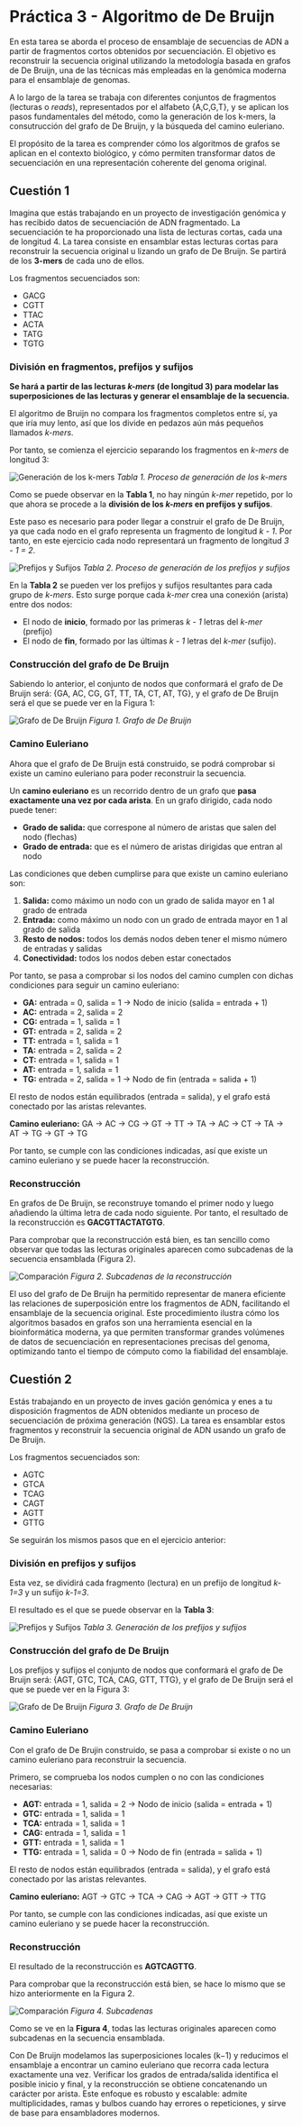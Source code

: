# Práctica 3 - Algoritmo de De Bruijn

En esta tarea se aborda el proceso de ensamblaje de secuencias de ADN a partir de fragmentos cortos obtenidos por secuenciación.
El objetivo es reconstruir la secuencia original utilizando la metodología basada en grafos de De Bruijn, una de las 
técnicas más empleadas en la genómica moderna para el ensamblaje de genomas.

A lo largo de la tarea se trabaja con diferentes conjuntos de fragmentos (lecturas o _reads_), representados por el alfabeto 
{A,C,G,T}, y se aplican los pasos fundamentales del método, como la generación de los k-mers, la consutrucción del grafo de
De Bruijn, y la búsqueda del camino euleriano.

El propósito de la tarea es comprender cómo los algoritmos de grafos se aplican en el contexto biológico, y cómo permiten 
transformar datos de secuenciación en una representación coherente del genoma original.

## Cuestión 1

Imagina que estás trabajando en un proyecto de investigación genómica y has recibido datos de secuenciación de ADN fragmentado.
La secuenciación te ha proporcionado una lista de lecturas cortas, cada una de longitud 4. La tarea consiste en ensamblar 
estas lecturas cortas para reconstruir la secuencia original u lizando un grafo de De Bruijn. Se partirá de los **3-mers**
de cada uno de ellos.

Los fragmentos secuenciados son:

- GACG
- CGTT
- TTAC
- ACTA
- TATG
- TGTG

### División en fragmentos, prefijos y sufijos 

**Se hará a partir de las lecturas _k-mers_ (de longitud 3) para modelar las superposiciones de las lecturas y generar el 
ensamblaje de la secuencia.**

El algoritmo de Bruijn no compara los fragmentos completos entre sí, ya que iría muy lento, así que los divide en pedazos
aún más pequeños llamados _k-mers_.

Por tanto, se comienza el ejercicio separando los fragmentos en _k-mers_ de longitud 3:

![Generación de los k-mers](images/tabla1.png)
*Tabla 1. Proceso de generación de los k-mers*

Como se puede observar en la **Tabla 1**, no hay ningún _k-mer_ repetido, por lo que ahora se procede a la **división de los _k-mers_
 en prefijos y sufijos**. 

Este paso es necesario para poder llegar a construir el grafo de De Bruijn, ya que cada nodo en el grafo representa un
fragmento de longitud _k - 1_. Por tanto, en este ejercicio cada nodo representará un fragmento de longitud _3 - 1 = 2_.

![Prefijos y Sufijos](images/tabla2.png)
*Tabla 2. Proceso de generación de los prefijos y sufijos*

En la **Tabla 2** se pueden ver los prefijos y sufijos resultantes para cada grupo de _k-mers_. Esto surge porque cada _k-mer_
crea una conexión (arista) entre dos nodos:

- El nodo de **inicio**, formado por las primeras _k - 1_ letras del _k-mer_ (prefijo)
- El nodo de **fin**, formado por las últimas _k - 1_ letras del _k-mer_ (sufijo).

### Construcción del grafo de De Bruijn

Sabiendo lo anterior, el conjunto de nodos que conformará el grafo de De Bruijn será: {GA, AC, CG, GT, TT, TA, CT, AT, TG}, y el grafo
de De Bruijn será el que se puede ver en la Figura 1:

![Grafo de De Bruijn](images/grafo1.png)
*Figura 1. Grafo de De Bruijn*

### Camino Euleriano

Ahora que el grafo de De Bruijn está construido, se podrá comprobar si existe un camino euleriano para poder reconstruir 
la secuencia.

Un **camino euleriano** es un recorrido dentro de un grafo que **pasa exactamente una vez por cada arista**. En un grafo 
dirigido, cada nodo puede tener:

- **Grado de salida:** que correspone al número de aristas que salen del nodo (flechas)
- **Grado de entrada:** que es el número de aristas dirigidas que entran al nodo

Las condiciones que deben cumplirse para que existe un camino euleriano son:

1. **Salida:** como máximo un nodo con un grado de salida mayor en 1 al grado de entrada
2. **Entrada:** como máximo un nodo con un grado de entrada mayor en 1 al grado de salida
3. **Resto de nodos:** todos los demás nodos deben tener el mismo número de entradas y salidas
4. **Conectividad:** todos los nodos deben estar conectados

Por tanto, se pasa a comprobar si los nodos del camino cumplen con dichas condiciones para seguir un camino euleriano:

- **GA:** entrada = 0, salida = 1 → Nodo de inicio (salida = entrada + 1)
- **AC:** entrada = 2, salida = 2
- **CG:** entrada = 1, salida = 1
- **GT:** entrada = 2, salida = 2
- **TT:** entrada = 1, salida = 1
- **TA:** entrada = 2, salida = 2
- **CT:** entrada = 1, salida = 1
- **AT:** entrada = 1, salida = 1
- **TG:** entrada = 2, salida = 1 → Nodo de fin (entrada = salida + 1)

El resto de nodos están equilibrados (entrada = salida), y el grafo está conectado por las aristas relevantes.

**Camino euleriano:** GA → AC → CG → GT → TT → TA → AC → CT → TA → AT → TG → GT → TG

Por tanto, se cumple con las condiciones indicadas, así que existe un camino euleriano y se puede hacer la reconstrucción.

### Reconstrucción

En grafos de De Bruijn, se reconstruye tomando el primer nodo y luego añadiendo la última letra de cada nodo siguiente. Por 
tanto, el resultado de la reconstrucción es **GACGTTACTATGTG**.

Para comprobar que la reconstrucción está bien, es tan sencillo como observar que todas las lecturas originales aparecen
como subcadenas de la secuencia ensamblada (Figura 2).

![Comparación](images/comparacion_lecturas_reconstruccion_1.png)
*Figura 2. Subcadenas de la reconstrucción*

El uso del grafo de De Bruijn ha permitido representar de manera eficiente las relaciones de superposición entre los 
fragmentos de ADN, facilitando el ensamblaje de la secuencia original. Este procedimiento ilustra cómo los algoritmos 
basados en grafos son una herramienta esencial en la bioinformática moderna, ya que permiten transformar grandes 
volúmenes de datos de secuenciación en representaciones precisas del genoma, optimizando tanto el tiempo de cómputo como
la fiabilidad del ensamblaje.

## Cuestión 2

Estás trabajando en un proyecto de inves gación genómica y enes a tu disposición fragmentos de ADN obtenidos mediante un
proceso de secuenciación de próxima generación (NGS). La tarea es ensamblar estos fragmentos y reconstruir la secuencia 
original de ADN usando un grafo de De Bruijn.

Los fragmentos secuenciados son:

- AGTC
- GTCA
- TCAG
- CAGT
- AGTT
- GTTG

Se seguirán los mismos pasos que en el ejercicio anterior:

### División en prefijos y sufijos 

Esta vez, se dividirá cada fragmento (lectura) en un prefijo de longitud _k-1=3_ y un sufijo _k-1=3_. 

El resultado es el que se puede observar en la **Tabla 3**:

![Prefijos y Sufijos](images/tabla3.png)
*Tabla 3. Generación de los prefijos y sufijos*

### Construcción del grafo de De Bruijn

Los prefijos y sufijos el conjunto de nodos que conformará el grafo de De Bruijn será: {AGT, GTC, TCA, CAG, GTT, TTG},
y el grafo de De Bruijn será el que se puede ver en la Figura 3:

![Grafo de De Bruijn](images/grafo2.png)
*Figura 3. Grafo de De Bruijn*

### Camino Euleriano

Con el grafo de De Brujin construido, se pasa a comprobar si existe o no un camino euleriano para reconstruir la secuencia.

Primero, se comprueba los nodos cumplen o no con las condiciones necesarias:

- **AGT:** entrada = 1, salida = 2 → Nodo de inicio (salida = entrada + 1)
- **GTC:** entrada = 1, salida = 1 
- **TCA:** entrada = 1, salida = 1
- **CAG:** entrada = 1, salida = 1
- **GTT:** entrada = 1, salida = 1
- **TTG:** entrada = 1, salida = 0 → Nodo de fin (entrada = salida + 1)

El resto de nodos están equilibrados (entrada = salida), y el grafo está conectado por las aristas relevantes.

**Camino euleriano:** AGT → GTC → TCA → CAG → AGT → GTT → TTG

Por tanto, se cumple con las condiciones indicadas, así que existe un camino euleriano y se puede hacer la reconstrucción.

### Reconstrucción

El resultado de la reconstrucción es **AGTCAGTTG**.

Para comprobar que la reconstrucción está bien, se hace lo mismo que se hizo anteriormente en la Figura 2.

![Comparación](images/comparacion2.png)
*Figura 4. Subcadenas*

Como se ve en la **Figura 4**, todas las lecturas originales aparecen como subcadenas en la secuencia ensamblada.

Con De Bruijn modelamos las superposiciones locales (k−1) y reducimos el ensamblaje a encontrar un camino euleriano que
recorra cada lectura exactamente una vez. Verificar los grados de entrada/salida identifica el posible inicio y final,
y la reconstrucción se obtiene concatenando un carácter por arista. Este enfoque es robusto y escalable: admite 
multiplicidades, ramas y bulbos cuando hay errores o repeticiones, y sirve de base para ensambladores modernos.
